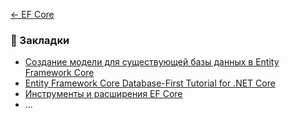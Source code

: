 [← EF Core](README.md)  

### 🔖 Закладки
* [Создание модели для существующей базы данных в Entity Framework Core](https://www.entityframeworktutorial.net/efcore/create-model-for-existing-database-in-ef-core.aspx)
* [Entity Framework Core Database-First Tutorial for .NET Core](https://www.devart.com/dotconnect/postgresql/docs/EFCore-Database-First-NET-Core.html)
* [Инструменты и расширения EF Core](https://docs.microsoft.com/ru-ru/ef/core/extensions/)
* ...
